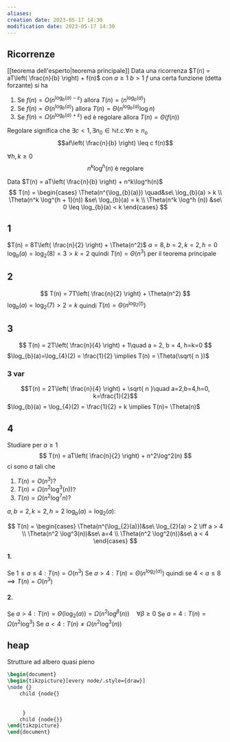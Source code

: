 ```yaml
---
aliases: 
creation date: 2023-05-17 14:30
modification date: 2023-05-17 14:30
---
```


## Ricorrenze
[[teorema dell'esperto|teorema principale]]
Data una ricorrenza $T(n) = aT\left( \frac{n}{b} \right) + f(n)$
 con $a \geq 1$
 $b > 1$
 $f$ una certa funzione (detta forzante)
 si ha
1. Se $f(n) = O(n^{\log_{b}(a)-\varepsilon})$ allora $T(n) = (n^{\log_{b}(a)})$
2. Se $f(n) = \Theta(n^{\log_{b}(a)})$ allora $T(n) = \Theta(n^{\log_{b}(a)}\log n)$
3. Se $f(n) =\Omega(n^{\log_{b}(a) + \varepsilon})$ ed è regolare allora $T(n) = \Theta(f(n))$

Regolare significa che
$\exists c < 1, \exists n_{0} \in \mathbb{N} t.c. \forall n \geq n_{o}$ 
$$af\left( \frac{n}{b} \right) \leq c f(n)$$

$\forall h,k \geq 0$
$$n^k\log^h(n) \text{ è regolare}$$

Data $T(n) = aT\left( \frac{n}{b} \right) + n^k\log^h(n)$
$$ T(n) = \begin{cases}
\Theta(n^{\log_{b}(a)}) \quad&se\ \log_{b}(a) > k \\
\Theta(n^k \log^{h + 1}(n)) &se\ \log_{b}(a) = k \\
\Theta(n^k \log^h (n)) &se\ 0 \leq \log_{b}(a) < k
\end{cases} $$

## 1
$T(n) = 8T\left( \frac{n}{2} \right) + \Theta(n^2)$
$a = 8, b = 2, k= 2, h= 0$
$\log_{b}(a) = \log_{2}(8) = 3 > k =2$ 
quindi $T(n) = \Theta(n^3)$ per il teorema principale

## 2
$$ T(n) = 7T\left( \frac{n}{2} \right) + \Theta(n^2) $$
$\log_{b}(a) = \log_{2}(7) > 2 = k$
quindi $T(n) = \Theta(n^{\log_{2}(t)})$

## 3
$$ T(n) = 2T\left( \frac{n}{4} \right) + 1\quad a = 2, b = 4, h=k=0 $$
$\log_{b}(a)=\log_{4}(2) = \frac{1}{2} \implies T(n) = \Theta(\sqrt{ n })$

### 3 var
$$T(n) = 2T\left( \frac{n}{4} \right) + \sqrt{ n }\quad a=2,b=4,h=0, k=\frac{1}{2}$$
$\log_{b}(a) = \log_{4}(2) = \frac{1}{2} = k \implies T(n)= \Theta(n)$

## 4
Studiare per $a \geq 1$
$$ T(n) = aT\left( \frac{n}{2} \right) + n^2\log^2(n) $$
ci sono $a$ tali che
1. $T(n) = O(n^3)$?
2. $T(n) = \Omega(n^2\log^3(n))$?
3. $T(n)= \Omega(n^2\log^7n)$?

$a, b = 2, k = 2, h = 2$
$\log_{b}(a) = \log_{2}(a)$:

$$ T(n) = \begin{cases}
\Theta(n^{\log_{2}(a)})&se\ \log_{2}(a) > 2 \iff a > 4 \\
\Theta(n^2 \log^3(n))&se\ a=4  \\
\Theta(n^2 \log^2(n))&se\ a < 4
\end{cases} $$

#### 1.

Se $1 \leq a \leq 4 : T(n) = O(n^3)$
Se $a > 4 : T(n) = \Theta(n^{\log_{2}(a)})$
quindi se $4 < a \leq 8 \implies T(n) = O(n^3)$

#### 2.
Se $a > 4 : T(n) = \Theta(\log_{2}(a)) = \Omega(n^2\log^{\beta}(n))\quad\forall \beta \geq 0$
Se $a = 4 : T(n) = \Omega(n^2\log^3)$
Se $a < 4 : T(n) \neq \Omega(n^2\log^3(n))$

## heap
Strutture ad albero quasi pieno
```tikz
\begin{document}
\begin{tikzpicture}[every node/.style={draw}]
\node {}
	child {node{}
	 
	 
	 }
	child {node{}}
\end{tikzpicture}
\end{document}
```